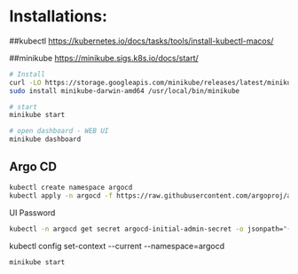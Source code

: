 # Installations:

##kubectl 
https://kubernetes.io/docs/tasks/tools/install-kubectl-macos/

##minikube
https://minikube.sigs.k8s.io/docs/start/

```bash
# Install
curl -LO https://storage.googleapis.com/minikube/releases/latest/minikube-darwin-amd64
sudo install minikube-darwin-amd64 /usr/local/bin/minikube

# start
minikube start

# open dashboard - WEB UI
minikube dashboard
```


## Argo CD

```bash
kubectl create namespace argocd
kubectl apply -n argocd -f https://raw.githubusercontent.com/argoproj/argo-cd/stable/manifests/core-install.yaml
```

UI Password
```bash
kubectl -n argocd get secret argocd-initial-admin-secret -o jsonpath="{.data.password}" | base64 -d
```

kubectl config set-context --current --namespace=argocd


```bash
minikube start
```
